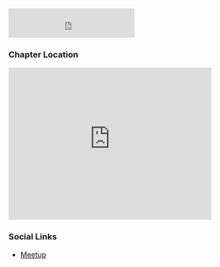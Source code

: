 <iframe src="https://free.timeanddate.com/clock/i8xl7f9v/n176/tlin/fn6/fs16/fc9ff/tc000/ftb/bas2/bat1/bacfff/pa8/tt0/tw1/th1/ta1/tb4" frameborder="0" width="248" height="58"></iframe>

### Chapter Location
<iframe src="https://www.google.com/maps/embed?pb=!1m18!1m12!1m3!1d55400.13099295678!2d76.40759465!3d29.791859500000005!2m3!1f0!2f0!3f0!3m2!1i1024!2i768!4f13.1!3m3!1m2!1s0x3911e08dac154357%3A0x16304e0c21f6a395!2sKaithal%2C%20Haryana%20136027!5e0!3m2!1sen!2sin!4v1689137425918!5m2!1sen!2sin" width="400" height="300" style="border:0;" allowfullscreen="" loading="lazy" referrerpolicy="no-referrer-when-downgrade"></iframe>

### Social Links
* [Meetup](#)


